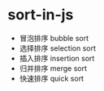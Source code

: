 # sort-in-js
* 冒泡排序 bubble sort
* 选择排序 selection sort
* 插入排序 insertion sort
* 归并排序 merge sort
* 快速排序 quick sort
